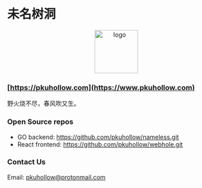 # 未名树洞

<p align="center">
<img src="https://raw.githubusercontent.com/pkuhollow/pkuhollow/main/logo.png" alt="logo" class="center" width="100" height="100" ><br>
</p> 

### [https://pkuhollow.com](https://www.pkuhollow.com)

野火烧不尽，春风吹又生。

### Open Source repos  

- GO backend: https://github.com/pkuhollow/nameless.git   
- React frontend: https://github.com/pkuhollow/webhole.git  

### Contact Us  

Email: pkuhollow@protonmail.com  

